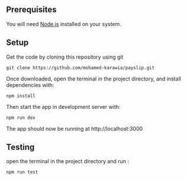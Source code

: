 ## Prerequisites

You will need [Node.js](https://nodejs.org) installed on your system.

## Setup

Get the code by cloning this repository using git

```
git clone https://github.com/mohamed-karawia/payslip.git
```

Once downloaded, open the terminal in the project directory, and install dependencies with:

```
npm install
```
Then start the app in development server with:

```
npm run dev
```

The app should now be running at http://localhost:3000

## Testing

open the terminal in the project directory and run :

```
npm run test
```
